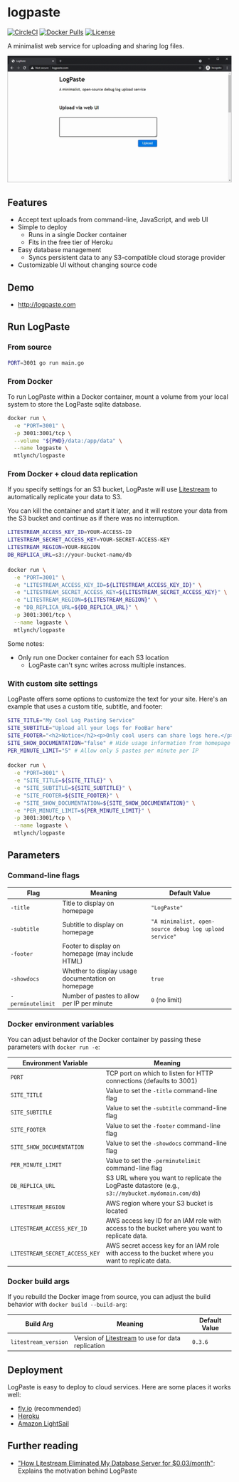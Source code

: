 # logpaste

[![CircleCI](https://circleci.com/gh/mtlynch/logpaste.svg?style=svg)](https://circleci.com/gh/mtlynch/logpaste)
[![Docker Pulls](https://img.shields.io/docker/pulls/mtlynch/logpaste.svg?maxAge=604800)](https://hub.docker.com/r/mtlynch/logpaste/)
[![License](http://img.shields.io/:license-mit-blue.svg?style=flat-square)](LICENSE)

A minimalist web service for uploading and sharing log files.

[![LogPaste animated demo](https://raw.githubusercontent.com/mtlynch/logpaste/master/.readme-assets/demo.gif)](https://raw.githubusercontent.com/mtlynch/logpaste/master/.readme-assets/demo.gif)

## Features

* Accept text uploads from command-line, JavaScript, and web UI
* Simple to deploy
  * Runs in a single Docker container
  * Fits in the free tier of Heroku
* Easy database management
  * Syncs persistent data to any S3-compatible cloud storage provider
* Customizable UI without changing source code

## Demo

* <http://logpaste.com>

## Run LogPaste

### From source

```bash
PORT=3001 go run main.go
```

### From Docker

To run LogPaste within a Docker container, mount a volume from your local system to store the LogPaste sqlite database.

```bash
docker run \
  -e "PORT=3001" \
  -p 3001:3001/tcp \
  --volume "${PWD}/data:/app/data" \
  --name logpaste \
  mtlynch/logpaste
```

### From Docker + cloud data replication

If you specify settings for an S3 bucket, LogPaste will use [Litestream](https://litestream.io/) to automatically replicate your data to S3.

You can kill the container and start it later, and it will restore your data from the S3 bucket and continue as if there was no interruption.

```bash
LITESTREAM_ACCESS_KEY_ID=YOUR-ACCESS-ID
LITESTREAM_SECRET_ACCESS_KEY=YOUR-SECRET-ACCESS-KEY
LITESTREAM_REGION=YOUR-REGION
DB_REPLICA_URL=s3://your-bucket-name/db

docker run \
  -e "PORT=3001" \
  -e "LITESTREAM_ACCESS_KEY_ID=${LITESTREAM_ACCESS_KEY_ID}" \
  -e "LITESTREAM_SECRET_ACCESS_KEY=${LITESTREAM_SECRET_ACCESS_KEY}" \
  -e "LITESTREAM_REGION=${LITESTREAM_REGION}" \
  -e "DB_REPLICA_URL=${DB_REPLICA_URL}" \
  -p 3001:3001/tcp \
  --name logpaste \
  mtlynch/logpaste
```

Some notes:

* Only run one Docker container for each S3 location
  * LogPaste can't sync writes across multiple instances.

### With custom site settings

LogPaste offers some options to customize the text for your site. Here's an example that uses a custom title, subtitle, and footer:

```bash
SITE_TITLE="My Cool Log Pasting Service"
SITE_SUBTITLE="Upload all your logs for FooBar here"
SITE_FOOTER="<h2>Notice</h2><p>Only cool users can share logs here.</p>"
SITE_SHOW_DOCUMENTATION="false" # Hide usage information from homepage
PER_MINUTE_LIMIT="5" # Allow only 5 pastes per minute per IP

docker run \
  -e "PORT=3001" \
  -e "SITE_TITLE=${SITE_TITLE}" \
  -e "SITE_SUBTITLE=${SITE_SUBTITLE}" \
  -e "SITE_FOOTER=${SITE_FOOTER}" \
  -e "SITE_SHOW_DOCUMENTATION=${SITE_SHOW_DOCUMENTATION}" \
  -e "PER_MINUTE_LIMIT=${PER_MINUTE_LIMIT}" \
  -p 3001:3001/tcp \
  --name logpaste \
  mtlynch/logpaste
```

## Parameters

### Command-line flags

| Flag | Meaning | Default Value |
|------|---------|---------------|
| `-title` | Title to display on homepage | `"LogPaste"` |
| `-subtitle` | Subtitle to display on homepage | `"A minimalist, open-source debug log upload service"` |
| `-footer` | Footer to display on homepage (may include HTML) | |
| `-showdocs` | Whether to display usage documentation on homepage | `true` |
| `-perminutelimit` | Number of pastes to allow per IP per minute | `0` (no limit) |

### Docker environment variables

You can adjust behavior of the Docker container by passing these parameters with `docker run -e`:

| Environment Variable | Meaning |
|----------------------|---------|
| `PORT`               | TCP port on which to listen for HTTP connections (defaults to 3001) |
| `SITE_TITLE`         | Value to set the `-title` command-line flag |
| `SITE_SUBTITLE`      | Value to set the `-subtitle`  command-line flag |
| `SITE_FOOTER`       | Value to set the `-footer`  command-line flag |
| `SITE_SHOW_DOCUMENTATION` | Value to set the `-showdocs` command-line flag |
| `PER_MINUTE_LIMIT`   | Value to set the `-perminutelimit` command-line flag |
| `DB_REPLICA_URL`     | S3 URL where you want to replicate the LogPaste datastore (e.g., `s3://mybucket.mydomain.com/db`) |
| `LITESTREAM_REGION`         | AWS region where your S3 bucket is located |
| `LITESTREAM_ACCESS_KEY_ID`  | AWS access key ID for an IAM role with access to the bucket where you want to replicate data. |
| `LITESTREAM_SECRET_ACCESS_KEY` | AWS secret access key for an IAM role with access to the bucket where you want to replicate data. |

### Docker build args

If you rebuild the Docker image from source, you can adjust the build behavior with `docker build --build-arg`:

| Build Arg | Meaning | Default Value |
| --------- | ------- | ------------- |
| `litestream_version` | Version of [Litestream](https://litestream.io/) to use for data replication | `0.3.6` |

## Deployment

LogPaste is easy to deploy to cloud services. Here are some places it works well:

* [fly.io](docs/deployment/fly.io.md) (recommended)
* [Heroku](docs/deployment/heroku.md)
* [Amazon LightSail](docs/deployment/lightsail.md)

## Further reading

* ["How Litestream Eliminated My Database Server for $0.03/month"](https://mtlynch.io/litestream/): Explains the motivation behind LogPaste
